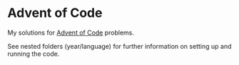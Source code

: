 # Advent of Code


My solutions for [Advent of Code](https://adventofcode.com) problems.

See nested folders (year/language) for further information on setting up and running the code.
